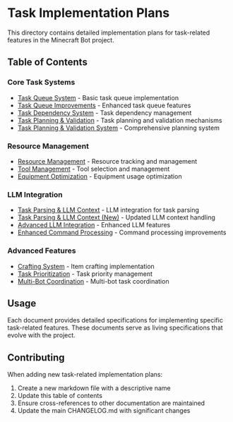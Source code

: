 # Task Implementation Plans

This directory contains detailed implementation plans for task-related features in the Minecraft Bot project.

## Table of Contents

### Core Task Systems
- [Task Queue System](./task_queue_system.md) - Basic task queue implementation
- [Task Queue Improvements](./task_queue_improvements.md) - Enhanced task queue features
- [Task Dependency System](./task_dependency_system.md) - Task dependency management
- [Task Planning & Validation](./task_planning_validation.md) - Task planning and validation mechanisms
- [Task Planning & Validation System](./task_planning_validation_system.md) - Comprehensive planning system

### Resource Management
- [Resource Management](./resource_management.md) - Resource tracking and management
- [Tool Management](./tool_management.md) - Tool selection and management
- [Equipment Optimization](./equipment_optimization.md) - Equipment usage optimization

### LLM Integration
- [Task Parsing & LLM Context](./task_parsing_and_llm_context.md) - LLM integration for task parsing
- [Task Parsing & LLM Context (New)](./task_parsing_llm_context.md) - Updated LLM context handling
- [Advanced LLM Integration](./advanced_llm_integration.md) - Enhanced LLM features
- [Enhanced Command Processing](./enhanced_command_processing.md) - Command processing improvements

### Advanced Features
- [Crafting System](./crafting_system.md) - Item crafting implementation
- [Task Prioritization](./task_prioritization.md) - Task priority management
- [Multi-Bot Coordination](./multi_bot_coordination.md) - Multi-bot task coordination

## Usage

Each document provides detailed specifications for implementing specific task-related features. These documents serve as living specifications that evolve with the project.

## Contributing

When adding new task-related implementation plans:
1. Create a new markdown file with a descriptive name
2. Update this table of contents
3. Ensure cross-references to other documentation are maintained
4. Update the main CHANGELOG.md with significant changes 